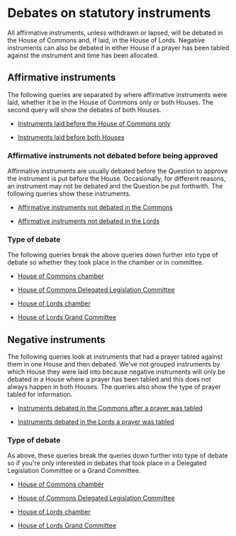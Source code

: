# Debates on statutory instruments

All affirmative instruments, unless withdrawn or lapsed, will be debated in the House of Commons and, if laid, in the House of Lords. Negative instruments can also be debated in either House if a prayer has been tabled against the instrument and time has been allocated.


## Affirmative instruments 

The following queries are separated by where affirmative instruments were laid, whether it be in the House of Commons only or both Houses. The second query will show the debates of both Houses. 

* [Instruments laid before the House of Commons only](https://api.parliament.uk/sparql#query=%23+This+query+uses+classes+from+UK+Parliament's+procedure+ontology%3A+https%3A%2F%2Fukparliament.github.io%2Fontologies%2Fprocedure%2Fprocedure-ontology.html.%0A%0A%23+All+affirmative+instruments%2C+unless+withdrawn+or+lapsed%2C+will+be+debated+in+the+House+of+Commons+and%2C+if+laid%2C+in+the+House+of+Lords.+Negative+instruments+can+also+be+debated+in+either+House+if+a+prayer+has+been+tabled+against+the+instrument+and+time+has+been+allocated.+This+query+looks+for+all+instruments+laid+before+the+House+of+Commons+only+and+debated+either+in+a+Delegated+Legislation+Committee+or+on+the+floor+of+the+House.+%0A%0APREFIX+%3A+%3Chttps%3A%2F%2Fid.parliament.uk%2Fschema%2F%3E%0APREFIX+rdfs%3A+%3Chttp%3A%2F%2Fwww.w3.org%2F2000%2F01%2Frdf-schema%23%3E%0APREFIX+id%3A+%3Chttps%3A%2F%2Fid.parliament.uk%2F%3E%0A%23+The+above+rows+describe+where+the+datasets+that+this+query+is+built+on+come+from.+%0A%0Aselect+distinct+%3FSI+%3FSIname+%3FLaidDate+%3FlayingBodyName+%3Fproc+%3FworkPackage+%3FCommonsDebate+%3Fdate+%3FLink++where+%7B+%0A+%23+The+select+row+is+identifying+what+information+to+return+from+the+query.+These+are+all+variables+from+the+query+below.%0A++%0A%23+SPARQL+variables+start+with+a+%3F+and+can+match+any+node+(resource+or+literal)+in+the+RDF+dataset.+%0A%0A+%3FSI+a+%3AStatutoryInstrumentPaper+.++%0A+++++++%23+An+SI+is+considered+a+workpackageable+thing+which+is+the+focus+of+a+workpackage%0A+++++%3FSI+rdfs%3Alabel+%3FSIname+%3B+%0A+++++%3AlaidThingHasLaying%2F%3AlayingHasLayingBody%2F%3Aname+%3FlayingBodyName+%3B%0A+++++%3AlaidThingHasLaying%2F%3AlayingDate+%3FLaidDate.%0A+++%3FSI+%3AworkPackagedThingHasWorkPackage+%3FworkPackage+.+%0A+++%23+A+workpackage+is+a+group+of+business+items+under+a+procedure+or+as+determined+by+a+committee%2C+for+example%3A+business+items+considered+during+the+passage+of+a+particular+Statutory+Instrument.%0A%0A++%09%3FworkPackage+%3AworkPackageHasProcedure%2Frdfs%3Alabel+%3Fproc.%0AFILTER(%3Fproc+IN+(%22Draft+affirmative%22%2C+%22Made+affirmative%22))%0A+++%23+Statutory+instruments+can+be+laid+under+a+number+of+procedures+with+all+having+different+routes+through+Parliament.+This+filter+will+show+the+procedure+the+SI+was+laid+under.+%0A%0A%3FworkPackage+%3AworkPackageHasBusinessItem+%3Fbi.%0A+++%23+A+business+item+is+an+item+of+business+conducted+either+within+or+outside+Parliament.+For+example%3A+the+tabling+of+an+early+day+motion%2C+a+laying+of+a+paper%2C+the+making+of+a+statutory+instrument+by+a+government+minister.%0A%0A++%3Fbi+%3AbusinessItemHasProcedureStep+%3FDebateId%3B+%0A++++++%3AbusinessItemDate+%3Fdate.%0A++%3Fbi+%3AbusinessItemHasBusinessItemWebLink+%3FLink.%0A++%3FDebateId+%3AprocedureStepName+%3FCommonsDebate.%0A++++FILTER+(%3FDebateId+in+(id%3AADYK7qyp%2C+id%3AFLHAXypO))%0A+++%23+All+business+items+will+have+one+or+more+procedure+steps+attached.+All+procedure+steps+will+have+a+name+and+ID%2C+we+use+the+ID+to+search+for+the+step+as+it+is+constant+whereas+the+name+could+change.+The+IDs+above+are+for+the+two+House+of+Commons+debate+steps+-+Chamber+debate+and+Delegated+Legislation+Committee+debate.++The+other+aspects+of+the+query+are+the+attributes+of+the+business+item+including+the+date+and+link+the+step+was+actualised+with.+%0A%0A%0AMINUS+%7B%3FworkPackage+%3AworkPackageHasBusinessItem+%3Fbi3.%0A++%3Fbi3+%3AbusinessItemHasProcedureStep+%3FwithdrawnId%3B%0A+++++++%3AbusinessItemDate+%3Fdate3.%0A++%3FwithdrawnId+%3AprocedureStepName+%3Fwithdrawn.%0A++FILTER+(%3FwithdrawnId+in+(id%3ApuVMaN7t))%7D%0A%23+This+aspect+of+the+query+limits+the+results+to+only+look+for+instruments+where+the+procedrual+step+'Laid+before+the+House+of+Lords'+has+not+been+actualised.+%0A%0A++++++%7D+&contentTypeConstruct=text%2Fturtle&contentTypeSelect=application%2Fsparql-results%2Bjson&endpoint=https%3A%2F%2Fapi.parliament.uk%2Fsparql&requestMethod=POST&tabTitle=Query+1&headers=%7B%7D&outputFormat=table) 

* [Instruments laid before both Houses](https://api.parliament.uk/sparql#query=%23+This+query+uses+classes+from+UK+Parliament's+procedure+ontology%3A+https%3A%2F%2Fukparliament.github.io%2Fontologies%2Fprocedure%2Fprocedure-ontology.html.%0A%0A%23+All+affirmative+instruments%2C+unless+withdrawn+or+lapsed%2C+will+be+debated+in+the+House+of+Commons+and%2C+if+laid%2C+in+the+House+of+Lords.+This+query+looks+for+affirmative+instruments+laid+before+the+House+of+Commons+AND+the+House+of+Lords.+The+query+does+limit+the+results+to+instruments+that+have+not+been+withdrawn+and+will+also+include+instruments+not+yet+debated+in+one+House+or+both+Houses+yet.+%0A%0APREFIX+%3A+%3Chttps%3A%2F%2Fid.parliament.uk%2Fschema%2F%3E%0APREFIX+rdfs%3A+%3Chttp%3A%2F%2Fwww.w3.org%2F2000%2F01%2Frdf-schema%23%3E%0APREFIX+id%3A+%3Chttps%3A%2F%2Fid.parliament.uk%2F%3E%0A%23+The+above+rows+describe+where+the+datasets+that+this+query+is+built+on+come+from.+%0A%0Aselect+distinct+%3FSI+%3FSIname+%3FlaidDate+%3FlayingBodyName+%3Fproc+%3FworkPackage+%3FCommonsDebate+%3Fdate+%3FLordsDebate+%3Fdate3+where+%7B+%0A+%23+The+select+row+is+identifying+what+information+to+return+from+the+query.+These+are+all+variables+from+the+query+below.%0A++%0A%23+SPARQL+variables+start+with+a+%3F+and+can+match+any+node+(resource+or+literal)+in+the+RDF+dataset.+%0A++%0A+%3FSI+a+%3AStatutoryInstrumentPaper+.+++%0A+++++%23+An+SI+is+considered+a+workpackageable+thing+which+is+the+focus+of+a+workpackage%0A+++++%3FSI+rdfs%3Alabel+%3FSIname+%3B+%0A+++++%3AlaidThingHasLaying%2F%3AlayingHasLayingBody%2F%3Aname+%3FlayingBodyName+.+%0A++%3FSI+%3AlaidThingHasLaying%2F%3AlayingDate+%3FlaidDate.%0A+++%3FSI+%3AworkPackagedThingHasWorkPackage+%3FworkPackage+.+%0A++++%23+A+workpackage+is+a+group+of+business+items+under+a+procedure+or+as+determined+by+a+committee%2C+for+example%3A+business+items+considered+during+the+passage+of+a+particular+Statutory+Instrument.%0A++%09%3FworkPackage+%3AworkPackageHasProcedure%2Frdfs%3Alabel+%3Fproc%0A+FILTER(%3Fproc+IN+(%22Draft+affirmative%22%2C+%22Made+affirmative%22)).%0A+++++%23+Statutory+instruments+can+be+laid+under+a+number+of+procedures+with+all+having+different+routes+through+Parliament.+This+filter+limits+the+results+to+look+for+instruments+that+have+been+laid+under+one+of+the+affirmative+procedures%2C+such+instruments+must+be+debated+and+approved+by+the+House+unless+the+instrument+has+been+withdrawn+or+lapses.+%0A%0A++%3FworkPackage+%3AworkPackageHasBusinessItem+%3FLordsLaid.%0A++%3FLordsLaid+%3AbusinessItemHasProcedureStep+id%3ApuVMaN7t.%0A+++++%23+A+business+item+is+an+item+of+business+conducted+either+within+or+outside+Parliament.+For+example%3A+the+tabling+of+an+early+day+motion%2C+a+laying+of+a+paper%2C+the+making+of+a+statutory+instrument+by+a+government+minister.+This+filter+limits+the+results+to+instruments+laid+before+both+Houses+using+the+step+id+for+the+'Laid+before+the+House+of+Lords'+step.+%0A%0A+OPTIONAL+%7B%3FworkPackage+%3AworkPackageHasBusinessItem+%3Fbi.%0A++%3Fbi+%3AbusinessItemHasProcedureStep+%3FDebateId%3B+%0A++++++%3AbusinessItemDate+%3Fdate.%0A++%3FDebateId+%3AprocedureStepName+%3FCommonsDebate.%0A++++FILTER+(%3FDebateId+in+(id%3AADYK7qyp%2C+id%3AFLHAXypO))%7D%0A++%23+This+filter+is+looking+for+instruments+that+were+debated+in+the+House+of+Commons%2C+the+two+step+ids+are+for+the+Commons+debate+steps+-+Chamber+debate+or+Delegated+Legislation+Committee+debate.+Instruments+can+only+be+debated+in+the+House+of+Commons+once.+We've+made+this+an+optional+filter+in+case+there+are+instruments+that+have+been+debated+in+the+Lords+but+not+the+Commons.+%0A%0A+++OPTIONAL+%7B%3FworkPackage+%3AworkPackageHasBusinessItem+%3Fbi3.%0A++%3Fbi3+%3AbusinessItemHasProcedureStep+%3FDebateId2%3B+%0A++++++%3AbusinessItemDate+%3Fdate3.%0A++%3FDebateId2+%3AprocedureStepName+%3FLordsDebate.%0A++++FILTER+(%3FDebateId2+in+(id%3AvOCSRhjw%2C+id%3At6rhEBNk))%7D%0A+%23+This+filter+is+looking+for+instruments+that+were+debated+in+the+House+of+Lords%2C+the+two+step+ids+are+for+the+Lords+debate+steps+-+Chamber+debate+or+Grand+Committee+debate.+Instruments+can+be+debated+in+the+House+of+Lords+twice%2C+once+in+Grand+Committee+and+then+later+in+the+main+Chamber+so+instruments+may+appear+more+than+once+in+the+results.+We've+also+made+this+an+optional+filter+in+case+there+are+instruments+that+have+been+debated+in+the+Commons+but+not+the+Lords.+%0A++%0AMINUS+%7B%3FworkPackage+%3AworkPackageHasBusinessItem+%3Fbi5.%0A++%3Fbi5+%3AbusinessItemHasProcedureStep+%3FwithdrawnId%3B%0A+++++++%3AbusinessItemDate+%3Fdate5.%0A++%3FwithdrawnId+%3AprocedureStepName+%3Fwithdrawn.%0A++FILTER+(%3FwithdrawnId+in+(id%3ALkpqQD8q%2C+id%3AVQx4bcZV))%7D%0A%23+This+filter+is+for+negation%2C+we're+limiting+the+results+to+not+show+instruments+withdrawn+from+the+House.+The+reason+for+this+is+because+the+results+would+be+come+diluted+with+instruments+that+have+not+and+will+never+be+debated+and+there+are+rather+a+lot+of+them.+For+more+information+on+these+instruments+please+see+the+withdrawn+query%3A+https%3A%2F%2Fukparliament.github.io%2Fontologies%2Fprocedure%2Fmeta%2Fqueries%2Finstrument-types%2Fstatutory-instruments%2F%23withdrawn-statutory-instruments+%0A%0A++++++%7D+&contentTypeConstruct=text%2Fturtle&contentTypeSelect=application%2Fsparql-results%2Bjson&endpoint=https%3A%2F%2Fapi.parliament.uk%2Fsparql&requestMethod=POST&tabTitle=Query+1&headers=%7B%7D&outputFormat=table)

### Affirmative instruments not debated before being approved

Affirmative instruments are usually debated before the Question to approve the instrument is put before the House. Occasionally, for different reasons, an instrument may not be debated and the Question be put forthwith. The following queries show these instruments. 

* [Affirmative instruments not debated in the Commons](https://api.parliament.uk/s/28c9b20f)

* [Affirmative instruments not debated in the Lords](https://api.parliament.uk/s/21f488e1)

### Type of debate

The following queries break the above queries down further into type of debate so whether they took place in the chamber or in committee. 

* [House of Commons chamber](https://api.parliament.uk/sparql#query=%23+This+query+uses+classes+from+UK+Parliament's+procedure+ontology%3A+https%3A%2F%2Fukparliament.github.io%2Fontologies%2Fprocedure%2Fprocedure-ontology.html.%0A%0A%23+All+affirmative+instruments%2C+unless+withdrawn+or+lapsed%2C+will+be+debated+in+the+House+of+Commons+and%2C+if+laid%2C+in+the+House+of+Lords.+Negative+instruments+can+also+be+debated+in+either+House+if+a+prayer+has+been+tabled+against+the+instrument+and+time+has+been+allocated.+This+query+looks+for+all+instruments+debated+on+the+floor+of+the+House+of+Commons.+%0A%0APREFIX+%3A+%3Chttps%3A%2F%2Fid.parliament.uk%2Fschema%2F%3E%0APREFIX+rdfs%3A+%3Chttp%3A%2F%2Fwww.w3.org%2F2000%2F01%2Frdf-schema%23%3E%0APREFIX+id%3A+%3Chttps%3A%2F%2Fid.parliament.uk%2F%3E%0A%23+The+above+rows+describe+where+the+datasets+that+this+query+is+built+on+come+from.+%0A%0Aselect+distinct+%3FSI+%3FSIname+%3FLaidDate+%3FlayingBodyName+%3Fproc+%3FworkPackage+%3FCommonsDebate+%3Fdate+%3FLink++where+%7B+%0A+%23+The+select+row+is+identifying+what+information+to+return+from+the+query.+These+are+all+variables+from+the+query+below.%0A++%0A%23+SPARQL+variables+start+with+a+%3F+and+can+match+any+node+(resource+or+literal)+in+the+RDF+dataset.+%0A%0A+%3FSI+a+%3AStatutoryInstrumentPaper+.++%0A+++++++%23+An+SI+is+considered+a+workpackageable+thing+which+is+the+focus+of+a+workpackage%0A+++++%3FSI+rdfs%3Alabel+%3FSIname+%3B+%0A+++++%3AlaidThingHasLaying%2F%3AlayingHasLayingBody%2F%3Aname+%3FlayingBodyName+%3B%0A+++++%3AlaidThingHasLaying%2F%3AlayingDate+%3FLaidDate.%0A+++%3FSI+%3AworkPackagedThingHasWorkPackage+%3FworkPackage+.+%0A+++%23+A+workpackage+is+a+group+of+business+items+under+a+procedure+or+as+determined+by+a+committee%2C+for+example%3A+business+items+considered+during+the+passage+of+a+particular+Statutory+Instrument.%0A%0A++%09%3FworkPackage+%3AworkPackageHasProcedure%2Frdfs%3Alabel+%3Fproc.%0AFILTER(%3Fproc+IN+(%22Draft+affirmative%22%2C+%22Made+affirmative%22))%0A+++%23+Statutory+instruments+can+be+laid+under+a+number+of+procedures+with+all+having+different+routes+through+Parliament.+This+filter+will+show+the+procedure+the+SI+was+laid+under.+%0A%0A%3FworkPackage+%3AworkPackageHasBusinessItem+%3Fbi.%0A+++%23+A+business+item+is+an+item+of+business+conducted+either+within+or+outside+Parliament.+For+example%3A+the+tabling+of+an+early+day+motion%2C+a+laying+of+a+paper%2C+the+making+of+a+statutory+instrument+by+a+government+minister.%0A%0A++%3Fbi+%3AbusinessItemHasProcedureStep+%3FDebateId%3B+%0A++++++%3AbusinessItemDate+%3Fdate.%0A++%3Fbi+%3AbusinessItemHasBusinessItemWebLink+%3FLink.%0A++%3FDebateId+%3AprocedureStepName+%3FCommonsDebate.%0A++++FILTER+(%3FDebateId+in+(id%3AADYK7qyp))%0A+++%23+All+business+items+will+have+one+or+more+procedure+steps+attached.+All+procedure+steps+will+have+a+name+and+ID%2C+we+use+the+ID+to+search+for+the+step+as+it+is+constant+whereas+the+name+could+change.+The+ID+above+is+for+the++House+of+Commons+debate+step+-+Chamber+debate.++The+other+aspects+of+the+query+are+the+attributes+of+the+business+item+including+the+date+and+link+the+step+was+actualised+with.+%0A%0A%0A%0A++++++%7D+&contentTypeConstruct=text%2Fturtle&contentTypeSelect=application%2Fsparql-results%2Bjson&endpoint=https%3A%2F%2Fapi.parliament.uk%2Fsparql&requestMethod=POST&tabTitle=Query+1&headers=%7B%7D&outputFormat=table) 

* [House of Commons Delegated Legislation Committee](https://api.parliament.uk/sparql#query=%23+This+query+uses+classes+from+UK+Parliament's+procedure+ontology%3A+https%3A%2F%2Fukparliament.github.io%2Fontologies%2Fprocedure%2Fprocedure-ontology.html.%0A%0A%23+All+affirmative+instruments%2C+unless+withdrawn+or+lapsed%2C+will+be+debated+in+the+House+of+Commons+and%2C+if+laid%2C+in+the+House+of+Lords.+Negative+instruments+can+also+be+debated+in+either+House+if+a+prayer+has+been+tabled+against+the+instrument+and+time+has+been+allocated.+This+query+looks+for+all+instruments+debated+in+a+Delegated+Legislation+Committee.+%0A%0APREFIX+%3A+%3Chttps%3A%2F%2Fid.parliament.uk%2Fschema%2F%3E%0APREFIX+rdfs%3A+%3Chttp%3A%2F%2Fwww.w3.org%2F2000%2F01%2Frdf-schema%23%3E%0APREFIX+id%3A+%3Chttps%3A%2F%2Fid.parliament.uk%2F%3E%0A%23+The+above+rows+describe+where+the+datasets+that+this+query+is+built+on+come+from.+%0A%0Aselect+distinct+%3FSI+%3FSIname+%3FLaidDate+%3FlayingBodyName+%3Fproc+%3FworkPackage+%3FCommonsDebate+%3Fdate+%3FLink++where+%7B+%0A+%23+The+select+row+is+identifying+what+information+to+return+from+the+query.+These+are+all+variables+from+the+query+below.%0A++%0A%23+SPARQL+variables+start+with+a+%3F+and+can+match+any+node+(resource+or+literal)+in+the+RDF+dataset.+%0A%0A+%3FSI+a+%3AStatutoryInstrumentPaper+.++%0A+++++++%23+An+SI+is+considered+a+workpackageable+thing+which+is+the+focus+of+a+workpackage%0A+++++%3FSI+rdfs%3Alabel+%3FSIname+%3B+%0A+++++%3AlaidThingHasLaying%2F%3AlayingHasLayingBody%2F%3Aname+%3FlayingBodyName+%3B%0A+++++%3AlaidThingHasLaying%2F%3AlayingDate+%3FLaidDate.%0A+++%3FSI+%3AworkPackagedThingHasWorkPackage+%3FworkPackage+.+%0A+++%23+A+workpackage+is+a+group+of+business+items+under+a+procedure+or+as+determined+by+a+committee%2C+for+example%3A+business+items+considered+during+the+passage+of+a+particular+Statutory+Instrument.%0A%0A++%09%3FworkPackage+%3AworkPackageHasProcedure%2Frdfs%3Alabel+%3Fproc.%0AFILTER(%3Fproc+IN+(%22Draft+affirmative%22%2C+%22Made+affirmative%22))%0A+++%23+Statutory+instruments+can+be+laid+under+a+number+of+procedures+with+all+having+different+routes+through+Parliament.+This+filter+will+show+the+procedure+the+SI+was+laid+under.+%0A%0A%3FworkPackage+%3AworkPackageHasBusinessItem+%3Fbi.%0A+++%23+A+business+item+is+an+item+of+business+conducted+either+within+or+outside+Parliament.+For+example%3A+the+tabling+of+an+early+day+motion%2C+a+laying+of+a+paper%2C+the+making+of+a+statutory+instrument+by+a+government+minister.%0A%0A++%3Fbi+%3AbusinessItemHasProcedureStep+%3FDebateId%3B+%0A++++++%3AbusinessItemDate+%3Fdate.%0A++%3Fbi+%3AbusinessItemHasBusinessItemWebLink+%3FLink.%0A++%3FDebateId+%3AprocedureStepName+%3FCommonsDebate.%0A++++FILTER+(%3FDebateId+in+(id%3AFLHAXypO))%0A+++%23+All+business+items+will+have+one+or+more+procedure+steps+attached.+All+procedure+steps+will+have+a+name+and+ID%2C+we+use+the+ID+to+search+for+the+step+as+it+is+constant+whereas+the+name+could+change.+The+ID+above+is+looking+for+the+House+of+Commons+step+-+Delegated+Legislation+Committee+debate.++The+other+aspects+of+the+query+are+the+attributes+of+the+business+item+including+the+date+and+link+the+step+was+actualised+with.+%0A%0A%0A+%0A%0A++++++%7D+&contentTypeConstruct=text%2Fturtle&contentTypeSelect=application%2Fsparql-results%2Bjson&endpoint=https%3A%2F%2Fapi.parliament.uk%2Fsparql&requestMethod=POST&tabTitle=Query+1&headers=%7B%7D&outputFormat=table) 

* [House of Lords chamber](https://api.parliament.uk/sparql#query=%23+This+query+uses+classes+from+UK+Parliament's+procedure+ontology%3A+https%3A%2F%2Fukparliament.github.io%2Fontologies%2Fprocedure%2Fprocedure-ontology.html.%0A%0A%23+All+affirmative+instruments%2C+unless+withdrawn+or+lapsed%2C+will+be+debated+in+the+House+of+Commons+and%2C+if+laid%2C+in+the+House+of+Lords.+Negative+instruments+can+also+be+debated+in+either+House+if+a+prayer+has+been+tabled+against+the+instrument+and+time+has+been+allocated.+This+query+looks+for+all+instruments+laid+debated+on+the+floor+of+the+House+of+Lords.+%0A%0APREFIX+%3A+%3Chttps%3A%2F%2Fid.parliament.uk%2Fschema%2F%3E%0APREFIX+rdfs%3A+%3Chttp%3A%2F%2Fwww.w3.org%2F2000%2F01%2Frdf-schema%23%3E%0APREFIX+id%3A+%3Chttps%3A%2F%2Fid.parliament.uk%2F%3E%0A%23+The+above+rows+describe+where+the+datasets+that+this+query+is+built+on+come+from.+%0A%0Aselect+distinct+%3FSI+%3FSIname+%3FLaidDate+%3FlayingBodyName+%3Fproc+%3FworkPackage+%3FLordsDebate+%3Fdate+%3FLink++where+%7B+%0A+%23+The+select+row+is+identifying+what+information+to+return+from+the+query.+These+are+all+variables+from+the+query+below.%0A++%0A%23+SPARQL+variables+start+with+a+%3F+and+can+match+any+node+(resource+or+literal)+in+the+RDF+dataset.+%0A%0A+%3FSI+a+%3AStatutoryInstrumentPaper+.++%0A+++++++%23+An+SI+is+considered+a+workpackageable+thing+which+is+the+focus+of+a+workpackage%0A+++++%3FSI+rdfs%3Alabel+%3FSIname+%3B+%0A+++++%3AlaidThingHasLaying%2F%3AlayingHasLayingBody%2F%3Aname+%3FlayingBodyName+%3B%0A+++++%3AlaidThingHasLaying%2F%3AlayingDate+%3FLaidDate.%0A+++%3FSI+%3AworkPackagedThingHasWorkPackage+%3FworkPackage+.+%0A+++%23+A+workpackage+is+a+group+of+business+items+under+a+procedure+or+as+determined+by+a+committee%2C+for+example%3A+business+items+considered+during+the+passage+of+a+particular+Statutory+Instrument.%0A%0A++%09%3FworkPackage+%3AworkPackageHasProcedure%2Frdfs%3Alabel+%3Fproc.%0AFILTER(%3Fproc+IN+(%22Draft+affirmative%22%2C+%22Made+affirmative%22))%0A+++%23+Statutory+instruments+can+be+laid+under+a+number+of+procedures+with+all+having+different+routes+through+Parliament.+This+filter+will+show+the+procedure+the+SI+was+laid+under.+%0A%0A%3FworkPackage+%3AworkPackageHasBusinessItem+%3Fbi.%0A+++%23+A+business+item+is+an+item+of+business+conducted+either+within+or+outside+Parliament.+For+example%3A+the+tabling+of+an+early+day+motion%2C+a+laying+of+a+paper%2C+the+making+of+a+statutory+instrument+by+a+government+minister.%0A%0A+++++%3FworkPackage+%3AworkPackageHasBusinessItem+%3Fbi3.%0A++%3Fbi3+%3AbusinessItemHasProcedureStep+%3FDebateId2%3B+%0A++++++%3AbusinessItemDate+%3Fdate.%0A++%3FDebateId2+%3AprocedureStepName+%3FLordsDebate.%0A++++FILTER+(%3FDebateId2+in+(id%3AvOCSRhjw))%0A+++%23+All+business+items+will+have+one+or+more+procedure+steps+attached.+All+procedure+steps+will+have+a+name+and+ID%2C+we+use+the+ID+to+search+for+the+step+as+it+is+constant+whereas+the+name+could+change.+The+ID+above+is+looking+for+the+House+of+Lords+Chamber+debate+step.++The+other+aspects+of+the+query+are+the+attributes+of+the+business+item+including+the+date+and+link+the+step+was+actualised+with.+%0A%0A%0A%0A++++++%7D+&contentTypeConstruct=text%2Fturtle&contentTypeSelect=application%2Fsparql-results%2Bjson&endpoint=https%3A%2F%2Fapi.parliament.uk%2Fsparql&requestMethod=POST&tabTitle=Query+1&headers=%7B%7D&outputFormat=table) 

* [House of Lords Grand Committee](https://api.parliament.uk/sparql#query=%23+This+query+uses+classes+from+UK+Parliament's+procedure+ontology%3A+https%3A%2F%2Fukparliament.github.io%2Fontologies%2Fprocedure%2Fprocedure-ontology.html.%0A%0A%23+All+affirmative+instruments%2C+unless+withdrawn+or+lapsed%2C+will+be+debated+in+the+House+of+Commons+and%2C+if+laid%2C+in+the+House+of+Lords.+Negative+instruments+can+also+be+debated+in+either+House+if+a+prayer+has+been+tabled+against+the+instrument+and+time+has+been+allocated.+This+query+looks+for+all+instruments+laid+debated+in+the+House+of+Lords+Grand+Committee.%0A%0APREFIX+%3A+%3Chttps%3A%2F%2Fid.parliament.uk%2Fschema%2F%3E%0APREFIX+rdfs%3A+%3Chttp%3A%2F%2Fwww.w3.org%2F2000%2F01%2Frdf-schema%23%3E%0APREFIX+id%3A+%3Chttps%3A%2F%2Fid.parliament.uk%2F%3E%0A%23+The+above+rows+describe+where+the+datasets+that+this+query+is+built+on+come+from.+%0A%0Aselect+distinct+%3FSI+%3FSIname+%3FLaidDate+%3FlayingBodyName+%3Fproc+%3FworkPackage+%3FLordsDebate+%3Fdate+%3FLink++where+%7B+%0A+%23+The+select+row+is+identifying+what+information+to+return+from+the+query.+These+are+all+variables+from+the+query+below.%0A++%0A%23+SPARQL+variables+start+with+a+%3F+and+can+match+any+node+(resource+or+literal)+in+the+RDF+dataset.+%0A%0A+%3FSI+a+%3AStatutoryInstrumentPaper+.++%0A+++++++%23+An+SI+is+considered+a+workpackageable+thing+which+is+the+focus+of+a+workpackage%0A+++++%3FSI+rdfs%3Alabel+%3FSIname+%3B+%0A+++++%3AlaidThingHasLaying%2F%3AlayingHasLayingBody%2F%3Aname+%3FlayingBodyName+%3B%0A+++++%3AlaidThingHasLaying%2F%3AlayingDate+%3FLaidDate.%0A+++%3FSI+%3AworkPackagedThingHasWorkPackage+%3FworkPackage+.+%0A+++%23+A+workpackage+is+a+group+of+business+items+under+a+procedure+or+as+determined+by+a+committee%2C+for+example%3A+business+items+considered+during+the+passage+of+a+particular+Statutory+Instrument.%0A%0A++%09%3FworkPackage+%3AworkPackageHasProcedure%2Frdfs%3Alabel+%3Fproc.%0AFILTER(%3Fproc+IN+(%22Draft+affirmative%22%2C+%22Made+affirmative%22))%0A+++%23+Statutory+instruments+can+be+laid+under+a+number+of+procedures+with+all+having+different+routes+through+Parliament.+This+filter+will+show+the+procedure+the+SI+was+laid+under.+%0A%0A%3FworkPackage+%3AworkPackageHasBusinessItem+%3Fbi.%0A+++%23+A+business+item+is+an+item+of+business+conducted+either+within+or+outside+Parliament.+For+example%3A+the+tabling+of+an+early+day+motion%2C+a+laying+of+a+paper%2C+the+making+of+a+statutory+instrument+by+a+government+minister.%0A%0A+++++%3FworkPackage+%3AworkPackageHasBusinessItem+%3Fbi3.%0A++%3Fbi3+%3AbusinessItemHasProcedureStep+%3FDebateId2%3B+%0A++++++%3AbusinessItemDate+%3Fdate.%0A++%3FDebateId2+%3AprocedureStepName+%3FLordsDebate.%0A++++FILTER+(%3FDebateId2+in+(id%3At6rhEBNk))%0A+++%23+All+business+items+will+have+one+or+more+procedure+steps+attached.+All+procedure+steps+will+have+a+name+and+ID%2C+we+use+the+ID+to+search+for+the+step+as+it+is+constant+whereas+the+name+could+change.+The+ID+above+is+looking+for+the+House+of+Lords+Grand+Committee+debate+step.++The+other+aspects+of+the+query+are+the+attributes+of+the+business+item+including+the+date+and+link+the+step+was+actualised+with.+%0A%0A%0A%0A++++++%7D+&contentTypeConstruct=text%2Fturtle&contentTypeSelect=application%2Fsparql-results%2Bjson&endpoint=https%3A%2F%2Fapi.parliament.uk%2Fsparql&requestMethod=POST&tabTitle=Query+1&headers=%7B%7D&outputFormat=table) 

## Negative instruments

The following queries look at instruments that had a prayer tabled against them in one House and then debated. We've not grouped instruments by which House they were laid into because negative instruments will only be debated in a House where a prayer has been tabled and this does not always happen in both Houses. The queries also show the type of prayer tabled for information. 

* [Instruments debated in the Commons after a prayer was tabled](https://api.parliament.uk/sparql#query=%23+This+query+uses+classes+from+UK+Parliament's+procedure+ontology%3A+https%3A%2F%2Fukparliament.github.io%2Fontologies%2Fprocedure%2Fprocedure-ontology.html.%0A%0A%23+All+affirmative+instruments%2C+unless+withdrawn+or+lapsed%2C+will+be+debated+in+the+House+of+Commons+and%2C+if+laid%2C+in+the+House+of+Lords.+Negative+instruments+can+also+be+debated+in+either+House+if+a+prayer+has+been+tabled+against+the+instrument+and+time+has+been+allocated.+This+query+looks+for+all+negative+instruments+debated+in+the+House+of+Commons+as+a+result+of+a+prayer+being+tabled.+Note+that+not+all+prayers+will+be+debated.+%0A%0APREFIX+%3A+%3Chttps%3A%2F%2Fid.parliament.uk%2Fschema%2F%3E%0APREFIX+rdfs%3A+%3Chttp%3A%2F%2Fwww.w3.org%2F2000%2F01%2Frdf-schema%23%3E%0APREFIX+id%3A+%3Chttps%3A%2F%2Fid.parliament.uk%2F%3E%0A%23+The+above+rows+describe+where+the+datasets+that+this+query+is+built+on+come+from.+%0A%0Aselect+distinct+%3FSI+%3FSIname+%3FlaidDate+%3FlayingBodyName+%3Fproc+%3FworkPackage+%3FMotion+%3Fdate2+%3FCommonsDebate+%3Fdate+++where+%7B+%0A+%23+The+select+row+is+identifying+what+information+to+return+from+the+query.+These+are+all+variables+from+the+query+below.%0A++%0A%23+SPARQL+variables+start+with+a+%3F+and+can+match+any+node+(resource+or+literal)+in+the+RDF+dataset.%0A++%0A+%3FSI+a+%3AStatutoryInstrumentPaper+.+++%0A+++++%3FSI+rdfs%3Alabel+%3FSIname+%3B+%0A+++++%3AlaidThingHasLaying%2F%3AlayingHasLayingBody%2F%3Aname+%3FlayingBodyName+.+%0A++%3FSI+%3AlaidThingHasLaying%2F%3AlayingDate+%3FlaidDate.%0A+++%23+An+SI+is+considered+a+workpackageable+thing+which+is+the+focus+of+a+workpackage.%0A++%0A+++%3FSI+%3AworkPackagedThingHasWorkPackage+%3FworkPackage+.+%0A+++++%23+A+workpackage+is+a+group+of+business+items+under+a+procedure+or+as+determined+by+a+committee%2C+for+example%3A+business+items+considered+during+the+passage+of+a+particular+Statutory+Instrument.%0A%0A++%09%3FworkPackage+%3AworkPackageHasProcedure%2Frdfs%3Alabel+%3Fproc%0A+FILTER(%3Fproc+IN+(%22Made+negative%22%2C+%22Draft+negative%22)).%0A+++++%23+Statutory+instruments+can+be+laid+under+a+number+of+procedures+with+all+having+different+routes+through+Parliament.+This+filter+will+show+the+procedure+the+SI+was+laid+under+in+the+results.+%0A%0A+%3FworkPackage+%3AworkPackageHasBusinessItem+%3Fbi.++%0A++%23+A+business+item+is+an+item+of+business+conducted+either+within+or+outside+Parliament.+For+example%3A+the+tabling+of+an+early+day+motion%2C+a+laying+of+a+paper%2C+the+making+of+a+statutory+instrument+by+a+government+minister.%0A%0A++%3Fbi+%3AbusinessItemHasProcedureStep+%3FDebateId%3B+%0A++++++%3AbusinessItemDate+%3Fdate.%0A++%3FDebateId+%3AprocedureStepName+%3FCommonsDebate.%0A++++FILTER+(%3FDebateId+in+(id%3AADYK7qyp%2C+id%3AFLHAXypO))%0A+++++%23+All+business+items+will+have+one+or+more+procedure+steps+attached.+All+procedure+steps+will+have+a+name+and+ID%2C+we+use+the+ID+to+search+for+the+step+as+it+is+constant+whereas+the+name+could+change.+The+IDs+above+are+for+the+House+of+Commons+debate+steps+-+Chamber+debate+and+Delegated+Legislation+Committee+debate.++The+other+aspects+of+the+query+are+the+attributes+of+the+business+item+including+the+date+and+link+the+step+was+actualised+with.+%0A%0A++%0AOPTIONAL+%7B+%3FworkPackage+%3AworkPackageHasBusinessItem+%3Fbi2.%0A++%3Fbi2+%3AbusinessItemHasProcedureStep+%3FQuestionId%3B%0A+++++++%3AbusinessItemDate+%3Fdate2.%0A++%3FQuestionId+%3AprocedureStepName+%3FMotion.%0A++FILTER+(%3FQuestionId+in+(id%3ARnTwilWz%2C+id%3A5xTe6nwE%2C+id%3Ato8fbBdA))%7D%0A++%23+The+ids+above+are+for+the+types+of+motion+(prayer)+that+can+be+tabled+against+negative+instruments+in+the+House+of+Commons.+%0A%0A++++++%7D+&contentTypeConstruct=text%2Fturtle&contentTypeSelect=application%2Fsparql-results%2Bjson&endpoint=https%3A%2F%2Fapi.parliament.uk%2Fsparql&requestMethod=POST&tabTitle=Query+1&headers=%7B%7D&outputFormat=table)

* [Instruments debated in the Lords a prayer was tabled](https://api.parliament.uk/sparql#query=%23+This+query+uses+classes+from+UK+Parliament's+procedure+ontology%3A+https%3A%2F%2Fukparliament.github.io%2Fontologies%2Fprocedure%2Fprocedure-ontology.html.%0A%0A%23+All+affirmative+instruments%2C+unless+withdrawn+or+lapsed%2C+will+be+debated+in+the+House+of+Commons+and%2C+if+laid%2C+in+the+House+of+Lords.+Negative+instruments+can+also+be+debated+in+either+House+if+a+prayer+has+been+tabled+against+the+instrument+and+time+has+been+allocated.+This+query+looks+for+all+negative+instruments+debated+in+the+House+of+Lords+as+a+result+of+a+prayer+being+tabled.+Note+that+not+all+prayers+will+be+debated.+%0A%0APREFIX+%3A+%3Chttps%3A%2F%2Fid.parliament.uk%2Fschema%2F%3E%0APREFIX+rdfs%3A+%3Chttp%3A%2F%2Fwww.w3.org%2F2000%2F01%2Frdf-schema%23%3E%0APREFIX+id%3A+%3Chttps%3A%2F%2Fid.parliament.uk%2F%3E%0A%23+The+above+rows+describe+where+the+datasets+that+this+query+is+built+on+come+from.+%0A%0Aselect+distinct+%3FSI+%3FSIname+%3FlaidDate+%3FlayingBodyName+%3Fproc+%3FworkPackage+%3FMotion+%3Fdate2+%3FLordsDebate+%3Fdate+++where+%7B+%0A+%23+The+select+row+is+identifying+what+information+to+return+from+the+query.+These+are+all+variables+from+the+query+below.%0A++%0A%23+SPARQL+variables+start+with+a+%3F+and+can+match+any+node+(resource+or+literal)+in+the+RDF+dataset.%0A++%0A+%3FSI+a+%3AStatutoryInstrumentPaper+.+++%0A+++++%3FSI+rdfs%3Alabel+%3FSIname+%3B+%0A+++++%3AlaidThingHasLaying%2F%3AlayingHasLayingBody%2F%3Aname+%3FlayingBodyName+.+%0A++%3FSI+%3AlaidThingHasLaying%2F%3AlayingDate+%3FlaidDate.%0A+++%23+An+SI+is+considered+a+workpackageable+thing+which+is+the+focus+of+a+workpackage.%0A++%0A+++%3FSI+%3AworkPackagedThingHasWorkPackage+%3FworkPackage+.+%0A+++++%23+A+workpackage+is+a+group+of+business+items+under+a+procedure+or+as+determined+by+a+committee%2C+for+example%3A+business+items+considered+during+the+passage+of+a+particular+Statutory+Instrument.%0A%0A++%09%3FworkPackage+%3AworkPackageHasProcedure%2Frdfs%3Alabel+%3Fproc%0A+FILTER(%3Fproc+IN+(%22Made+negative%22%2C+%22Draft+negative%22)).%0A+++++%23+Statutory+instruments+can+be+laid+under+a+number+of+procedures+with+all+having+different+routes+through+Parliament.+This+filter+will+show+the+procedure+the+SI+was+laid+under+in+the+results.+%0A%0A+%3FworkPackage+%3AworkPackageHasBusinessItem+%3Fbi.++%0A++%23+A+business+item+is+an+item+of+business+conducted+either+within+or+outside+Parliament.+For+example%3A+the+tabling+of+an+early+day+motion%2C+a+laying+of+a+paper%2C+the+making+of+a+statutory+instrument+by+a+government+minister.%0A%0A++++%3Fbi+%3AbusinessItemHasProcedureStep+%3FDebateId%3B+%0A++++++%3AbusinessItemDate+%3Fdate.%0A++%3FDebateId+%3AprocedureStepName+%3FLordsDebate.%0A++++FILTER+(%3FDebateId+in+(id%3AvOCSRhjw%2C+id%3At6rhEBNk%2C+id%3A1hF7kB56))%0A+++++%23+All+business+items+will+have+one+or+more+procedure+steps+attached.+All+procedure+steps+will+have+a+name+and+ID%2C+we+use+the+ID+to+search+for+the+step+as+it+is+constant+whereas+the+name+could+change.+The+IDs+above+are+for+the+House+of+Lords+debate+steps+-+Chamber+debate%2C+Grand+Committee+debate+and+a+Debate+on+a+motion+to+take+note+of+the+instrument.++The+other+aspects+of+the+query+are+the+attributes+of+the+business+item+including+the+date+and+link+the+step+was+actualised+with.+%0A%0A++%0AOPTIONAL+%7B+%3FworkPackage+%3AworkPackageHasBusinessItem+%3Fbi2.%0A++%3Fbi2+%3AbusinessItemHasProcedureStep+%3FQuestionId%3B%0A+++++++%3AbusinessItemDate+%3Fdate2.%0A++%3FQuestionId+%3AprocedureStepName+%3FMotion.%0A++FILTER+(%3FQuestionId+in+(id%3AiW9MbyrD%2C+id%3AxAb8mi2D%2C+id%3App4QwM9d%2C+id%3ALII1y9vZ))%7D%0A++%23+The+ids+above+are+for+the+types+of+motion+(prayer)+that+can+be+tabled+against+negative+instruments+in+the+House+of+Lords.+%0A%0A++++++%7D+&contentTypeConstruct=text%2Fturtle&contentTypeSelect=application%2Fsparql-results%2Bjson&endpoint=https%3A%2F%2Fapi.parliament.uk%2Fsparql&requestMethod=POST&tabTitle=Query+1&headers=%7B%7D&outputFormat=table)

### Type of debate

As above, these queries break the queries down further into type of debate so if you're only interested in debates that took place in a Delegated Legislation Committee or a Grand Committee.

* [House of Commons chamber](https://api.parliament.uk/sparql#query=%23+This+query+uses+classes+from+UK+Parliament's+procedure+ontology%3A+https%3A%2F%2Fukparliament.github.io%2Fontologies%2Fprocedure%2Fprocedure-ontology.html.%0A%0A%23+All+affirmative+instruments%2C+unless+withdrawn+or+lapsed%2C+will+be+debated+in+the+House+of+Commons+and%2C+if+laid%2C+in+the+House+of+Lords.+Negative+instruments+can+also+be+debated+in+either+House+if+a+prayer+has+been+tabled+against+the+instrument+and+time+has+been+allocated.+This+query+looks+for+all+negative+instruments+debated+on+the+floor+of+the+House+of+Commons+as+a+result+of+a+prayer+being+tabled.+Note+that+not+all+prayers+will+be+debated.+%0A%0APREFIX+%3A+%3Chttps%3A%2F%2Fid.parliament.uk%2Fschema%2F%3E%0APREFIX+rdfs%3A+%3Chttp%3A%2F%2Fwww.w3.org%2F2000%2F01%2Frdf-schema%23%3E%0APREFIX+id%3A+%3Chttps%3A%2F%2Fid.parliament.uk%2F%3E%0A%23+The+above+rows+describe+where+the+datasets+that+this+query+is+built+on+come+from.+%0A%0Aselect+distinct+%3FSI+%3FSIname+%3FlaidDate+%3FlayingBodyName+%3Fproc+%3FworkPackage+%3FMotion+%3Fdate2+%3FCommonsDebate+%3Fdate+++where+%7B+%0A+%23+The+select+row+is+identifying+what+information+to+return+from+the+query.+These+are+all+variables+from+the+query+below.%0A++%0A%23+SPARQL+variables+start+with+a+%3F+and+can+match+any+node+(resource+or+literal)+in+the+RDF+dataset.%0A++%0A+%3FSI+a+%3AStatutoryInstrumentPaper+.+++%0A+++++%3FSI+rdfs%3Alabel+%3FSIname+%3B+%0A+++++%3AlaidThingHasLaying%2F%3AlayingHasLayingBody%2F%3Aname+%3FlayingBodyName+.+%0A++%3FSI+%3AlaidThingHasLaying%2F%3AlayingDate+%3FlaidDate.%0A+++%23+An+SI+is+considered+a+workpackageable+thing+which+is+the+focus+of+a+workpackage.%0A++%0A+++%3FSI+%3AworkPackagedThingHasWorkPackage+%3FworkPackage+.+%0A+++++%23+A+workpackage+is+a+group+of+business+items+under+a+procedure+or+as+determined+by+a+committee%2C+for+example%3A+business+items+considered+during+the+passage+of+a+particular+Statutory+Instrument.%0A%0A++%09%3FworkPackage+%3AworkPackageHasProcedure%2Frdfs%3Alabel+%3Fproc%0A+FILTER(%3Fproc+IN+(%22Made+negative%22%2C+%22Draft+negative%22)).%0A+++++%23+Statutory+instruments+can+be+laid+under+a+number+of+procedures+with+all+having+different+routes+through+Parliament.+This+filter+will+show+the+procedure+the+SI+was+laid+under+in+the+results.+%0A%0A+%3FworkPackage+%3AworkPackageHasBusinessItem+%3Fbi.++%0A++%23+A+business+item+is+an+item+of+business+conducted+either+within+or+outside+Parliament.+For+example%3A+the+tabling+of+an+early+day+motion%2C+a+laying+of+a+paper%2C+the+making+of+a+statutory+instrument+by+a+government+minister.%0A%0A++++%3Fbi+%3AbusinessItemHasProcedureStep+%3FDebateId%3B+%0A++++++%3AbusinessItemDate+%3Fdate.%0A++%3FDebateId+%3AprocedureStepName+%3FCommonsDebate.%0A++++FILTER+(%3FDebateId+in+(id%3AADYK7qyp))%0A+++++%23+All+business+items+will+have+one+or+more+procedure+steps+attached.+All+procedure+steps+will+have+a+name+and+ID%2C+we+use+the+ID+to+search+for+the+step+as+it+is+constant+whereas+the+name+could+change.+The+ID+above+is+for+House+of+Commons+Chamber+debate.++The+other+aspects+of+the+query+are+the+attributes+of+the+business+item+including+the+date+and+link+the+step+was+actualised+with.+%0A%0A++%0AOPTIONAL+%7B+%3FworkPackage+%3AworkPackageHasBusinessItem+%3Fbi2.%0A++%3Fbi2+%3AbusinessItemHasProcedureStep+%3FQuestionId%3B%0A+++++++%3AbusinessItemDate+%3Fdate2.%0A++%3FQuestionId+%3AprocedureStepName+%3FMotion.%0A++FILTER+(%3FQuestionId+in+(id%3ARnTwilWz%2C+id%3A5xTe6nwE%2C+id%3Ato8fbBdA))%7D%0A++%23+The+ids+above+are+for+the+types+of+motion+(prayer)+that+can+be+tabled+against+negative+instruments+in+the+House+of+Commons.+%0A%0A++++++%7D+&contentTypeConstruct=text%2Fturtle&contentTypeSelect=application%2Fsparql-results%2Bjson&endpoint=https%3A%2F%2Fapi.parliament.uk%2Fsparql&requestMethod=POST&tabTitle=Query+1&headers=%7B%7D&outputFormat=table)

* [House of Commons Delegated Legislation Committee](https://api.parliament.uk/sparql#query=%23+This+query+uses+classes+from+UK+Parliament's+procedure+ontology%3A+https%3A%2F%2Fukparliament.github.io%2Fontologies%2Fprocedure%2Fprocedure-ontology.html.%0A%0A%23+All+affirmative+instruments%2C+unless+withdrawn+or+lapsed%2C+will+be+debated+in+the+House+of+Commons+and%2C+if+laid%2C+in+the+House+of+Lords.+Negative+instruments+can+also+be+debated+in+either+House+if+a+prayer+has+been+tabled+against+the+instrument+and+time+has+been+allocated.+This+query+looks+for+all+negative+instruments+debated+in+a+House+of+Commons+Delegated+Legislation+Committee+as+a+result+of+a+prayer+being+tabled.+Note+that+not+all+prayers+will+be+debated.+%0A%0APREFIX+%3A+%3Chttps%3A%2F%2Fid.parliament.uk%2Fschema%2F%3E%0APREFIX+rdfs%3A+%3Chttp%3A%2F%2Fwww.w3.org%2F2000%2F01%2Frdf-schema%23%3E%0APREFIX+id%3A+%3Chttps%3A%2F%2Fid.parliament.uk%2F%3E%0A%23+The+above+rows+describe+where+the+datasets+that+this+query+is+built+on+come+from.+%0A%0Aselect+distinct+%3FSI+%3FSIname+%3FlaidDate+%3FlayingBodyName+%3Fproc+%3FworkPackage+%3FMotion+%3Fdate2+%3FCommonsDebate+%3Fdate+++where+%7B+%0A+%23+The+select+row+is+identifying+what+information+to+return+from+the+query.+These+are+all+variables+from+the+query+below.%0A++%0A%23+SPARQL+variables+start+with+a+%3F+and+can+match+any+node+(resource+or+literal)+in+the+RDF+dataset.%0A++%0A+%3FSI+a+%3AStatutoryInstrumentPaper+.+++%0A+++++%3FSI+rdfs%3Alabel+%3FSIname+%3B+%0A+++++%3AlaidThingHasLaying%2F%3AlayingHasLayingBody%2F%3Aname+%3FlayingBodyName+.+%0A++%3FSI+%3AlaidThingHasLaying%2F%3AlayingDate+%3FlaidDate.%0A+++%23+An+SI+is+considered+a+workpackageable+thing+which+is+the+focus+of+a+workpackage.%0A++%0A+++%3FSI+%3AworkPackagedThingHasWorkPackage+%3FworkPackage+.+%0A+++++%23+A+workpackage+is+a+group+of+business+items+under+a+procedure+or+as+determined+by+a+committee%2C+for+example%3A+business+items+considered+during+the+passage+of+a+particular+Statutory+Instrument.%0A%0A++%09%3FworkPackage+%3AworkPackageHasProcedure%2Frdfs%3Alabel+%3Fproc%0A+FILTER(%3Fproc+IN+(%22Made+negative%22%2C+%22Draft+negative%22)).%0A+++++%23+Statutory+instruments+can+be+laid+under+a+number+of+procedures+with+all+having+different+routes+through+Parliament.+This+filter+will+show+the+procedure+the+SI+was+laid+under+in+the+results.+%0A%0A+%3FworkPackage+%3AworkPackageHasBusinessItem+%3Fbi.++%0A++%23+A+business+item+is+an+item+of+business+conducted+either+within+or+outside+Parliament.+For+example%3A+the+tabling+of+an+early+day+motion%2C+a+laying+of+a+paper%2C+the+making+of+a+statutory+instrument+by+a+government+minister.%0A%0A++++%3Fbi+%3AbusinessItemHasProcedureStep+%3FDebateId%3B+%0A++++++%3AbusinessItemDate+%3Fdate.%0A++%3FDebateId+%3AprocedureStepName+%3FCommonsDebate.%0A++++FILTER+(%3FDebateId+in+(id%3AFLHAXypO))%0A+++++%23+All+business+items+will+have+one+or+more+procedure+steps+attached.+All+procedure+steps+will+have+a+name+and+ID%2C+we+use+the+ID+to+search+for+the+step+as+it+is+constant+whereas+the+name+could+change.+The+ID+above+is+for+House+of+Commons+Delegated+Legislation+Committee+debate++The+other+aspects+of+the+query+are+the+attributes+of+the+business+item+including+the+date+and+link+the+step+was+actualised+with.+%0A%0A++%0AOPTIONAL+%7B+%3FworkPackage+%3AworkPackageHasBusinessItem+%3Fbi2.%0A++%3Fbi2+%3AbusinessItemHasProcedureStep+%3FQuestionId%3B%0A+++++++%3AbusinessItemDate+%3Fdate2.%0A++%3FQuestionId+%3AprocedureStepName+%3FMotion.%0A++FILTER+(%3FQuestionId+in+(id%3ARnTwilWz%2C+id%3A5xTe6nwE%2C+id%3Ato8fbBdA))%7D%0A++%23+The+ids+above+are+for+the+types+of+motion+(prayer)+that+can+be+tabled+against+negative+instruments+in+the+House+of+Commons.+%0A%0A++++++%7D+&contentTypeConstruct=text%2Fturtle&contentTypeSelect=application%2Fsparql-results%2Bjson&endpoint=https%3A%2F%2Fapi.parliament.uk%2Fsparql&requestMethod=POST&tabTitle=Query+1&headers=%7B%7D&outputFormat=table)

* [House of Lords chamber](https://api.parliament.uk/sparql#query=%23+This+query+uses+classes+from+UK+Parliament's+procedure+ontology%3A+https%3A%2F%2Fukparliament.github.io%2Fontologies%2Fprocedure%2Fprocedure-ontology.html.%0A%0A%23+All+affirmative+instruments%2C+unless+withdrawn+or+lapsed%2C+will+be+debated+in+the+House+of+Commons+and%2C+if+laid%2C+in+the+House+of+Lords.+Negative+instruments+can+also+be+debated+in+either+House+if+a+prayer+has+been+tabled+against+the+instrument+and+time+has+been+allocated.+This+query+looks+for+all+negative+instruments+debated+on+the+floor+of+the+House+of+Lords+as+a+result+of+a+prayer+being+tabled.+Note+that+not+all+prayers+will+be+debated.+%0A%0APREFIX+%3A+%3Chttps%3A%2F%2Fid.parliament.uk%2Fschema%2F%3E%0APREFIX+rdfs%3A+%3Chttp%3A%2F%2Fwww.w3.org%2F2000%2F01%2Frdf-schema%23%3E%0APREFIX+id%3A+%3Chttps%3A%2F%2Fid.parliament.uk%2F%3E%0A%23+The+above+rows+describe+where+the+datasets+that+this+query+is+built+on+come+from.+%0A%0Aselect+distinct+%3FSI+%3FSIname+%3FlaidDate+%3FlayingBodyName+%3Fproc+%3FworkPackage+%3FMotion+%3Fdate2+%3FCommonsDebate+%3Fdate+++where+%7B+%0A+%23+The+select+row+is+identifying+what+information+to+return+from+the+query.+These+are+all+variables+from+the+query+below.%0A++%0A%23+SPARQL+variables+start+with+a+%3F+and+can+match+any+node+(resource+or+literal)+in+the+RDF+dataset.%0A++%0A+%3FSI+a+%3AStatutoryInstrumentPaper+.+++%0A+++++%3FSI+rdfs%3Alabel+%3FSIname+%3B+%0A+++++%3AlaidThingHasLaying%2F%3AlayingHasLayingBody%2F%3Aname+%3FlayingBodyName+.+%0A++%3FSI+%3AlaidThingHasLaying%2F%3AlayingDate+%3FlaidDate.%0A+++%23+An+SI+is+considered+a+workpackageable+thing+which+is+the+focus+of+a+workpackage.%0A++%0A+++%3FSI+%3AworkPackagedThingHasWorkPackage+%3FworkPackage+.+%0A+++++%23+A+workpackage+is+a+group+of+business+items+under+a+procedure+or+as+determined+by+a+committee%2C+for+example%3A+business+items+considered+during+the+passage+of+a+particular+Statutory+Instrument.%0A%0A++%09%3FworkPackage+%3AworkPackageHasProcedure%2Frdfs%3Alabel+%3Fproc%0A+FILTER(%3Fproc+IN+(%22Made+negative%22%2C+%22Draft+negative%22)).%0A+++++%23+Statutory+instruments+can+be+laid+under+a+number+of+procedures+with+all+having+different+routes+through+Parliament.+This+filter+will+show+the+procedure+the+SI+was+laid+under+in+the+results.+%0A%0A+%3FworkPackage+%3AworkPackageHasBusinessItem+%3Fbi.++%0A++%23+A+business+item+is+an+item+of+business+conducted+either+within+or+outside+Parliament.+For+example%3A+the+tabling+of+an+early+day+motion%2C+a+laying+of+a+paper%2C+the+making+of+a+statutory+instrument+by+a+government+minister.%0A%0A++++%3Fbi+%3AbusinessItemHasProcedureStep+%3FDebateId%3B+%0A++++++%3AbusinessItemDate+%3Fdate.%0A++%3FDebateId+%3AprocedureStepName+%3FCommonsDebate.%0A+++FILTER+(%3FDebateId+in+(id%3AvOCSRhjw))%0A+++++%23+All+business+items+will+have+one+or+more+procedure+steps+attached.+All+procedure+steps+will+have+a+name+and+ID%2C+we+use+the+ID+to+search+for+the+step+as+it+is+constant+whereas+the+name+could+change.+The+ID+above+is+for+House+of+Lords+Chamber+debate.++The+other+aspects+of+the+query+are+the+attributes+of+the+business+item+including+the+date+and+link+the+step+was+actualised+with.+%0A++%0A++%0AOPTIONAL+%7B+%3FworkPackage+%3AworkPackageHasBusinessItem+%3Fbi2.%0A++%3Fbi2+%3AbusinessItemHasProcedureStep+%3FQuestionId%3B%0A+++++++%3AbusinessItemDate+%3Fdate2.%0A++%3FQuestionId+%3AprocedureStepName+%3FMotion.%0A++FILTER+(%3FQuestionId+in+(id%3AiW9MbyrD%2C+id%3AxAb8mi2D%2C+id%3App4QwM9d%2C+id%3ALII1y9vZ))%7D%0A++%23+The+ids+above+are+for+the+types+of+motion+(prayer)+that+can+be+tabled+against+negative+instruments+in+the+House+of+Lords.+%0A%0A++++++%7D+&contentTypeConstruct=text%2Fturtle&contentTypeSelect=application%2Fsparql-results%2Bjson&endpoint=https%3A%2F%2Fapi.parliament.uk%2Fsparql&requestMethod=POST&tabTitle=Query+1&headers=%7B%7D&outputFormat=table)

* [House of Lords Grand Committee](https://api.parliament.uk/sparql#query=%23+This+query+uses+classes+from+UK+Parliament's+procedure+ontology%3A+https%3A%2F%2Fukparliament.github.io%2Fontologies%2Fprocedure%2Fprocedure-ontology.html.%0A%0A%23+All+affirmative+instruments%2C+unless+withdrawn+or+lapsed%2C+will+be+debated+in+the+House+of+Commons+and%2C+if+laid%2C+in+the+House+of+Lords.+Negative+instruments+can+also+be+debated+in+either+House+if+a+prayer+has+been+tabled+against+the+instrument+and+time+has+been+allocated.+This+query+looks+for+all+negative+instruments+debated+in+the+House+of+Lords+Grand+Committee+as+a+result+of+a+prayer+being+tabled.+Note+that+not+all+prayers+will+be+debated.+%0A%0APREFIX+%3A+%3Chttps%3A%2F%2Fid.parliament.uk%2Fschema%2F%3E%0APREFIX+rdfs%3A+%3Chttp%3A%2F%2Fwww.w3.org%2F2000%2F01%2Frdf-schema%23%3E%0APREFIX+id%3A+%3Chttps%3A%2F%2Fid.parliament.uk%2F%3E%0A%23+The+above+rows+describe+where+the+datasets+that+this+query+is+built+on+come+from.+%0A%0Aselect+distinct+%3FSI+%3FSIname+%3FlaidDate+%3FlayingBodyName+%3Fproc+%3FworkPackage+%3FMotion+%3Fdate2+%3FLordsDebate+%3Fdate+++where+%7B+%0A+%23+The+select+row+is+identifying+what+information+to+return+from+the+query.+These+are+all+variables+from+the+query+below.%0A++%0A%23+SPARQL+variables+start+with+a+%3F+and+can+match+any+node+(resource+or+literal)+in+the+RDF+dataset.%0A++%0A+%3FSI+a+%3AStatutoryInstrumentPaper+.+++%0A+++++%3FSI+rdfs%3Alabel+%3FSIname+%3B+%0A+++++%3AlaidThingHasLaying%2F%3AlayingHasLayingBody%2F%3Aname+%3FlayingBodyName+.+%0A++%3FSI+%3AlaidThingHasLaying%2F%3AlayingDate+%3FlaidDate.%0A+++%23+An+SI+is+considered+a+workpackageable+thing+which+is+the+focus+of+a+workpackage.%0A++%0A+++%3FSI+%3AworkPackagedThingHasWorkPackage+%3FworkPackage+.+%0A+++++%23+A+workpackage+is+a+group+of+business+items+under+a+procedure+or+as+determined+by+a+committee%2C+for+example%3A+business+items+considered+during+the+passage+of+a+particular+Statutory+Instrument.%0A%0A++%09%3FworkPackage+%3AworkPackageHasProcedure%2Frdfs%3Alabel+%3Fproc%0A+FILTER(%3Fproc+IN+(%22Made+negative%22%2C+%22Draft+negative%22)).%0A+++++%23+Statutory+instruments+can+be+laid+under+a+number+of+procedures+with+all+having+different+routes+through+Parliament.+This+filter+will+show+the+procedure+the+SI+was+laid+under+in+the+results.+%0A%0A+%3FworkPackage+%3AworkPackageHasBusinessItem+%3Fbi.++%0A++%23+A+business+item+is+an+item+of+business+conducted+either+within+or+outside+Parliament.+For+example%3A+the+tabling+of+an+early+day+motion%2C+a+laying+of+a+paper%2C+the+making+of+a+statutory+instrument+by+a+government+minister.%0A%0A++++%3Fbi+%3AbusinessItemHasProcedureStep+%3FDebateId%3B+%0A++++++%3AbusinessItemDate+%3Fdate.%0A++%3FDebateId+%3AprocedureStepName+%3FLordsDebate.%0A+++FILTER+(%3FDebateId+in+(id%3At6rhEBNk))%0A+++++%23+All+business+items+will+have+one+or+more+procedure+steps+attached.+All+procedure+steps+will+have+a+name+and+ID%2C+we+use+the+ID+to+search+for+the+step+as+it+is+constant+whereas+the+name+could+change.+The+ID+above+is+for+House+of+Lords+Grand+Committee+debate.++The+other+aspects+of+the+query+are+the+attributes+of+the+business+item+including+the+date+and+link+the+step+was+actualised+with.+%0A++%0A++%0AOPTIONAL+%7B+%3FworkPackage+%3AworkPackageHasBusinessItem+%3Fbi2.%0A++%3Fbi2+%3AbusinessItemHasProcedureStep+%3FQuestionId%3B%0A+++++++%3AbusinessItemDate+%3Fdate2.%0A++%3FQuestionId+%3AprocedureStepName+%3FMotion.%0A++FILTER+(%3FQuestionId+in+(id%3AiW9MbyrD%2C+id%3AxAb8mi2D%2C+id%3App4QwM9d%2C+id%3ALII1y9vZ))%7D%0A++%23+The+ids+above+are+for+the+types+of+motion+(prayer)+that+can+be+tabled+against+negative+instruments+in+the+House+of+Lords.+%0A%0A++++++%7D+&contentTypeConstruct=text%2Fturtle&contentTypeSelect=application%2Fsparql-results%2Bjson&endpoint=https%3A%2F%2Fapi.parliament.uk%2Fsparql&requestMethod=POST&tabTitle=Query+1&headers=%7B%7D&outputFormat=table)
